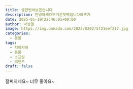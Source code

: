 ```yaml
---
title: 글한번써보겠습니다
description: 안녕하세요뜨거운핫팩입니다아뜨거
date: 2025-05-19T22:46:01+09:00
author: 박성열
image: https://img.onnada.com/2022/0202/5f21eef217.jpg
categories:
  - 동물
tags:
  - 치이카와
  - 동물
  - 스프링
  - 백엔드
draft: false
---
```

잘써지네요~ 너무 좋아요~
